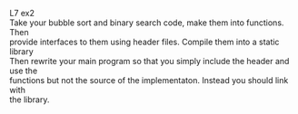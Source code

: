 L7 ex2\
Take your bubble sort and binary search code, make them into functions. Then\
provide interfaces to them using header files. Compile them into a static library\
Then rewrite your main program so that you simply include the header and use the\
functions but not the source of the implementaton. Instead you should link with\
the library.